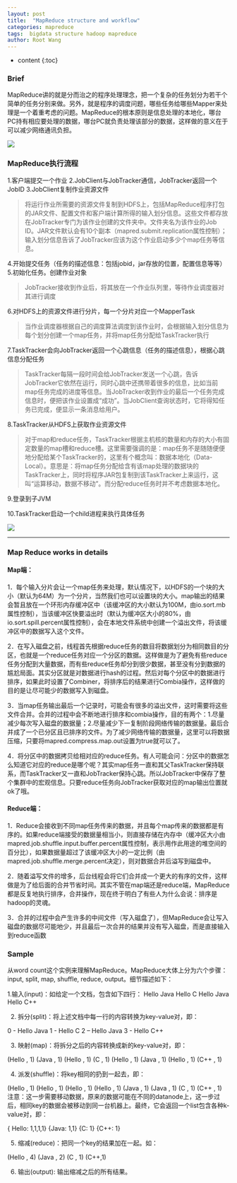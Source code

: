 ```yaml
---
layout: post
title:  "MapReduce structure and workflow"
categories: mapreduce
tags:  bigdata structure hadoop mapreduce
author: Root Wang
---
```


* content
{:toc}

### Brief

MapReduce讲的就是分而治之的程序处理理念，把一个复杂的任务划分为若干个简单的任务分别来做。另外，就是程序的调度问题，哪些任务给哪些Mapper来处理是一个着重考虑的问题。MapReduce的根本原则是信息处理的本地化，哪台PC持有相应要处理的数据，哪台PC就负责处理该部分的数据，这样做的意义在于可以减少网络通讯负担。

![](https://github.com/XGWang0/wiki/raw/master/_images/mapreduce_strucutre_workflow_1.jpg)

### MapReduce执行流程
1.客户端提交一个作业
2.JobClient与JobTracker通信，JobTracker返回一个JobID
3.JobClient复制作业资源文件

> 将运行作业所需要的资源文件复制到HDFS上，包括MapReduce程序打包的JAR文件、配置文件和客户端计算所得的输入划分信息。这些文件都存放在JobTracker专门为该作业创建的文件夹中。文件夹名为该作业的Job ID。JAR文件默认会有10个副本（mapred.submit.replication属性控制）；输入划分信息告诉了JobTracker应该为这个作业启动多少个map任务等信息。

4.开始提交任务（任务的描述信息：包括jobid，jar存放的位置，配置信息等等）
5.初始化任务。创建作业对象

>JobTracker接收到作业后，将其放在一个作业队列里，等待作业调度器对其进行调度

6.对HDFS上的资源文件进行分片，每一个分片对应一个MapperTask

> 当作业调度器根据自己的调度算法调度到该作业时，会根据输入划分信息为每个划分创建一个map任务，并将map任务分配给TaskTracker执行

7.TaskTracker会向JobTracker返回一个心跳信息（任务的描述信息），根据心跳信息分配任务

> TaskTracker每隔一段时间会给JobTracker发送一个心跳，告诉JobTracker它依然在运行，同时心跳中还携带着很多的信息，比如当前map任务完成的进度等信息。当JobTracker收到作业的最后一个任务完成信息时，便把该作业设置成“成功”。当JobClient查询状态时，它将得知任务已完成，便显示一条消息给用户。

8.TaskTracker从HDFS上获取作业资源文件

> 对于map和reduce任务，TaskTracker根据主机核的数量和内存的大小有固定数量的map槽和reduce槽。这里需要强调的是：map任务不是随随便便地分配给某个TaskTracker的，这里有个概念叫：数据本地化（Data-Local）。意思是：将map任务分配给含有该map处理的数据块的TaskTracker上，同时将程序JAR包复制到该TaskTracker上来运行，这叫“运算移动，数据不移动”。而分配reduce任务时并不考虑数据本地化。

9.登录到子JVM

10.TaskTracker启动一个child进程来执行具体任务

![](https://github.com/XGWang0/wiki/raw/master/_images/mapreduce_strucutre_workflow_2.jpeg)

-----------------------------

### Map Reduce works in details

#### Map端：
1．每个输入分片会让一个map任务来处理，默认情况下，以HDFS的一个块的大小（默认为64M）为一个分片，当然我们也可以设置块的大小。map输出的结果会暂且放在一个环形内存缓冲区中（该缓冲区的大小默认为100M，由io.sort.mb属性控制），当该缓冲区快要溢出时（默认为缓冲区大小的80%，由io.sort.spill.percent属性控制），会在本地文件系统中创建一个溢出文件，将该缓冲区中的数据写入这个文件。

2．在写入磁盘之前，线程首先根据reduce任务的数目将数据划分为相同数目的分区，也就是一个reduce任务对应一个分区的数据。这样做是为了避免有些reduce任务分配到大量数据，而有些reduce任务却分到很少数据，甚至没有分到数据的尴尬局面。其实分区就是对数据进行hash的过程。然后对每个分区中的数据进行排序，如果此时设置了Combiner，将排序后的结果进行Combia操作，这样做的目的是让尽可能少的数据写入到磁盘。

3．当map任务输出最后一个记录时，可能会有很多的溢出文件，这时需要将这些文件合并。合并的过程中会不断地进行排序和combia操作，目的有两个：1.尽量减少每次写入磁盘的数据量；2.尽量减少下一复制阶段网络传输的数据量。最后合并成了一个已分区且已排序的文件。为了减少网络传输的数据量，这里可以将数据压缩，只要将mapred.compress.map.out设置为true就可以了。

4．将分区中的数据拷贝给相对应的reduce任务。有人可能会问：分区中的数据怎么知道它对应的reduce是哪个呢？其实map任务一直和其父TaskTracker保持联系，而TaskTracker又一直和JobTracker保持心跳。所以JobTracker中保存了整个集群中的宏观信息。只要reduce任务向JobTracker获取对应的map输出位置就ok了哦。

#### Reduce端：
1．Reduce会接收到不同map任务传来的数据，并且每个map传来的数据都是有序的。如果reduce端接受的数据量相当小，则直接存储在内存中（缓冲区大小由mapred.job.shuffle.input.buffer.percent属性控制，表示用作此用途的堆空间的百分比），如果数据量超过了该缓冲区大小的一定比例（由mapred.job.shuffle.merge.percent决定），则对数据合并后溢写到磁盘中。

2．随着溢写文件的增多，后台线程会将它们合并成一个更大的有序的文件，这样做是为了给后面的合并节省时间。其实不管在map端还是reduce端，MapReduce都是反复地执行排序，合并操作，现在终于明白了有些人为什么会说：排序是hadoop的灵魂。

3．合并的过程中会产生许多的中间文件（写入磁盘了），但MapReduce会让写入磁盘的数据尽可能地少，并且最后一次合并的结果并没有写入磁盘，而是直接输入到reduce函数


### Sample

从word count这个实例来理解MapReduce。MapReduce大体上分为六个步骤：input, split, map, shuffle, reduce, output。细节描述如下：

1.输入(input)：如给定一个文档，包含如下四行：
Hello Java
Hello C
Hello Java
Hello C++

2. 拆分(split)：将上述文档中每一行的内容转换为key-value对，即：

0 - Hello Java
1 - Hello C
2 – Hello Java
3 - Hello C++

3. 映射(map)：将拆分之后的内容转换成新的key-value对，即：

(Hello , 1)
(Java , 1)
(Hello , 1)
(C , 1)
(Hello , 1)
(Java , 1)
(Hello , 1)
(C++ , 1)

4. 派发(shuffle)：将key相同的扔到一起去，即：

(Hello , 1)
(Hello , 1)
(Hello , 1)
(Hello , 1)
(Java , 1)
(Java , 1)
(C , 1)
(C++ , 1)
注意：这一步需要移动数据，原来的数据可能在不同的datanode上，这一步过后，相同key的数据会被移动到同一台机器上。最终，它会返回一个list包含各种k-value对，即：

{ Hello: 1,1,1,1}
{Java: 1,1}
{C: 1}
{C++: 1}

5. 缩减(reduce)：把同一个key的结果加在一起。如：

(Hello , 4)
(Java , 2)
(C , 1)
(C++,1)

6. 输出(output): 输出缩减之后的所有结果。

